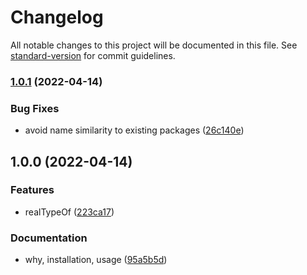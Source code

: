 # Changelog

All notable changes to this project will be documented in this file. See [standard-version](https://github.com/conventional-changelog/standard-version) for commit guidelines.

### [1.0.1](https://github.com/Sinakhx/real-type/compare/v1.0.0...v1.0.1) (2022-04-14)


### Bug Fixes

* avoid name similarity to existing packages ([26c140e](https://github.com/Sinakhx/real-type/commit/26c140ea3f45c1630d41642430672677c69757c9))

## 1.0.0 (2022-04-14)


### Features

* realTypeOf ([223ca17](https://github.com/Sinakhx/real-type/commit/223ca17dec8abd97e31d1f31f21b4b8d0240456b))


### Documentation

* why, installation, usage ([95a5b5d](https://github.com/Sinakhx/real-type/commit/95a5b5d9639ec55ccafa81b1baa738d408e5cf2b))

